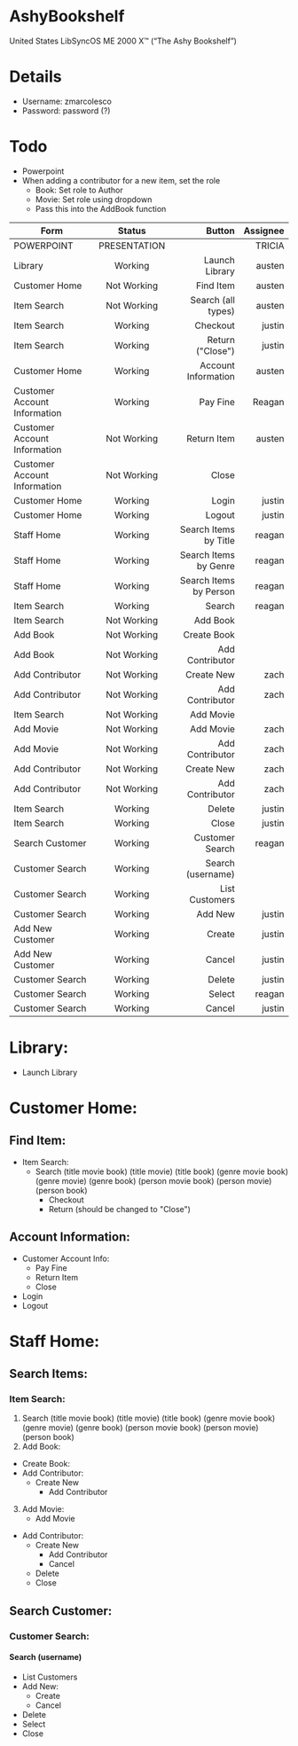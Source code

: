 ﻿# AshyBookshelf
United States LibSyncOS ME 2000 X™ (“The Ashy Bookshelf”)

# Details
- Username: zmarcolesco
- Password: password (?)

# Todo
- Powerpoint
- When adding a contributor for a new item, set the role
	- Book: Set role to Author
	- Movie: Set role using dropdown
	- Pass this into the AddBook function

| Form          | Status        | Button| Assignee |
| ------------- |:-------------:| -----:|---:|
| POWERPOINT	| PRESENTATION |	| TRICIA |
| Library      | Working       | Launch Library |  austen |
| Customer Home     | Not Working      |   Find Item | austen |
| Item Search     | Not Working      |   Search (all types) | austen |
| Item Search     | Working      |   Checkout | justin |
| Item Search     | Working      |   Return ("Close") | justin |
| Customer Home     | Working      |   Account Information | austen |
| Customer Account Information     | Working      |   Pay Fine| Reagan |
| Customer Account Information     | Not Working      | Return Item  | austen |
| Customer Account Information     | Not Working      |   Close | |
| Customer Home    | Working      |   Login | justin |
| Customer Home    | Working      |   Logout | justin |
| Staff Home   | Working      |   Search Items by Title | reagan |
| Staff Home   | Working | Search Items by Genre | reagan |
| Staff Home   | Working | Search Items by Person | reagan |
| Item Search   | Working      |   Search | reagan |
| Item Search   | Not Working      |   Add Book | |
| Add Book   | Not Working      |   Create Book | |
| Add Book   | Not Working      |   Add Contributor | |
| Add Contributor   | Not Working      |   Create New | zach |
| Add Contributor   | Not Working      |   Add Contributor | zach |
| Item Search   | Not Working      |   Add Movie | |
| Add Movie   | Not Working      |   Add Movie | zach |
| Add Movie   | Not Working      |   Add Contributor | zach |
| Add Contributor   | Not Working      |   Create New | zach |
| Add Contributor   | Not Working      |   Add Contributor | zach |
| Item Search   | Working      |   Delete | justin |
| Item Search   | Working      |   Close | justin |
| Search Customer   | Working      |   Customer Search | reagan |
| Customer Search  | Working      |   Search (username) | |
| Customer Search  | Working      |   List Customers | |
| Customer Search  | Working      |   Add New | justin |
| Add New Customer  | Working      |   Create | justin |
| Add New Customer  | Working      |   Cancel | justin |
| Customer Search  | Working      |   Delete | justin |
| Customer Search  | Working      |   Select | reagan|
| Customer Search  | Working      |   Cancel | justin|

# Library: 
- Launch Library

# Customer Home: 
## Find Item:
- Item Search:
  - Search (title movie book) (title movie) (title book) (genre movie book) (genre movie) (genre book) (person movie book) (person movie) (person book)
	- Checkout
	- Return (should be changed to "Close")
## Account Information:
- Customer Account Info:
  - Pay Fine
  - Return Item
  - Close
- Login 
- Logout

# Staff Home:
## Search Items:
### Item Search:
1. Search (title movie book) (title movie) (title book) (genre movie book) (genre movie) (genre book) (person movie book) (person movie) (person book)
2. Add Book:
  - Create Book:
  - Add Contributor:
    - Create New						
		- Add Contributor
3. Add Movie:
	- Add Movie
  - Add Contributor:
	  - Create New 
		- Add Contributor 
		- Cancel
	- Delete 
	- Close 
  
## Search Customer: 
### Customer Search:
#### Search (username)
- List Customers
- Add New:
  - Create
  - Cancel
- Delete
- Select
- Close 
